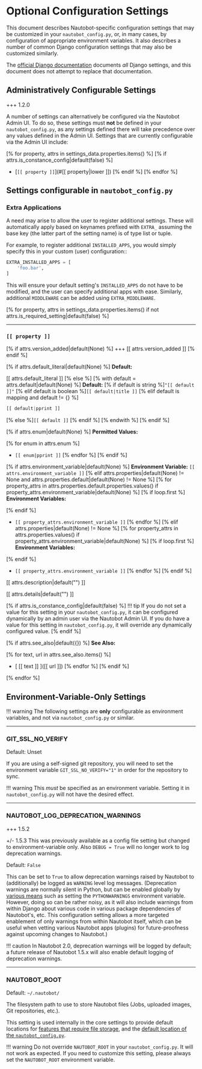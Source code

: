 # Optional Configuration Settings

This document describes Nautobot-specific configuration settings that may be customized in your `nautobot_config.py`, or, in many cases, by configuration of appropriate environment variables. It also describes a number of common Django configuration settings that may also be customized similarly.

The [official Django documentation](https://docs.djangoproject.com/en/stable/ref/settings/) documents _all_ Django settings, and this document does not attempt to replace that documentation.

## Administratively Configurable Settings

+++ 1.2.0

A number of settings can alternatively be configured via the Nautobot Admin UI. To do so, these settings must **not** be defined in your `nautobot_config.py`, as any settings defined there will take precedence over any values defined in the Admin UI. Settings that are currently configurable via the Admin UI include:

[% for property, attrs in settings_data.properties.items() %]
[% if attrs.is_constance_config|default(false) %]
* [`[[ property ]]`](#[[ property|lower ]])
[% endif %]
[% endfor %]

## Settings configurable in `nautobot_config.py`

### Extra Applications

A need may arise to allow the user to register additional settings. These will automatically apply
based on keynames prefixed with `EXTRA_` assuming the base key (the latter part of the setting name) is
of type list or tuple.

For example, to register additional `INSTALLED_APPS`, you would simply specify this in your custom
(user) configuration::

```python
EXTRA_INSTALLED_APPS = [
    'foo.bar',
]
```

This will ensure your default setting's `INSTALLED_APPS` do not have to be modified, and the user
can specify additional apps with ease.  Similarly, additional `MIDDLEWARE` can be added using `EXTRA_MIDDLEWARE`.

[% for property, attrs in settings_data.properties.items() if not attrs.is_required_setting|default(false) %]

---

### `[[ property ]]`

[% if attrs.version_added|default(None) %]
+++ [[ attrs.version_added ]]
[% endif %]

[% if attrs.default_literal|default(None) %]
**Default:**

[[ attrs.default_literal ]]
[% else %]
[% with default = attrs.default|default(None) %]
**Default:**
[% if default is string %]`"[[ default ]]"`
[% elif default is boolean %]`[[ default|title ]]`
[% elif default is mapping and default != {} %]

```python
[[ default|pprint ]]
```

[% else %]`[[ default ]]`
[% endif %]
[% endwith %]
[% endif %]

[% if attrs.enum|default(None) %]
**Permitted Values:**

[% for enum in attrs.enum %]
* `[[ enum|pprint ]]`
[% endfor %]
[% endif %]

[% if attrs.environment_variable|default(None) %]
**Environment Variable:** `[[ attrs.environment_variable ]]`
[% elif attrs.properties|default(None) != None and attrs.properties.default|default(None) != None %]
[% for property_attrs in attrs.properties.default.properties.values() if property_attrs.environment_variable|default(None) %]
[% if loop.first %]
**Environment Variables:**

[% endif %]
* `[[ property_attrs.environment_variable ]]`
[% endfor %]
[% elif attrs.properties|default(None) != None %]
[% for property_attrs in attrs.properties.values() if property_attrs.environment_variable|default(None) %]
[% if loop.first %]
**Environment Variables:**

[% endif %]
* `[[ property_attrs.environment_variable ]]`
[% endfor %]
[% endif %]

[[ attrs.description|default("") ]]

[[ attrs.details|default("") ]]

[% if attrs.is_constance_config|default(false) %]
!!! tip
    If you do not set a value for this setting in your `nautobot_config.py`, it can be configured dynamically by an admin user via the Nautobot Admin UI. If you do have a value for this setting in `nautobot_config.py`, it will override any dynamically configured value.
[% endif %]

[% if attrs.see_also|default({}) %]
**See Also:**

[% for text, url in attrs.see_also.items() %]
* [ [[ text ]] ]([[ url ]])
[% endfor %]
[% endif %]

[% endfor %]

## Environment-Variable-Only Settings

!!! warning
    The following settings are **only** configurable as environment variables, and not via `nautobot_config.py` or similar.

---

### GIT_SSL_NO_VERIFY

Default: Unset

If you are using a self-signed git repository, you will need to set the environment variable `GIT_SSL_NO_VERIFY="1"`
in order for the repository to sync.

!!! warning
    This _must_ be specified as an environment variable. Setting it in `nautobot_config.py` will not have the desired effect.

---

### NAUTOBOT_LOG_DEPRECATION_WARNINGS

+++ 1.5.2

+/- 1.5.3
    This was previously available as a config file setting but changed to environment-variable only. Also `DEBUG = True` will no longer work to log deprecation warnings.

Default: `False`

This can be set to `True` to allow deprecation warnings raised by Nautobot to (additionally) be logged as `WARNING` level log messages. (Deprecation warnings are normally silent in Python, but can be enabled globally by [various means](https://docs.python.org/3/library/warnings.html) such as setting the `PYTHONWARNINGS` environment variable. However, doing so can be rather noisy, as it will also include warnings from within Django about various code in various package dependencies of Nautobot's, etc. This configuration setting allows a more targeted enablement of only warnings from within Nautobot itself, which can be useful when vetting various Nautobot apps (plugins) for future-proofness against upcoming changes to Nautobot.)

!!! caution
    In Nautobot 2.0, deprecation warnings will be logged by default; a future release of Nautobot 1.5.x will also enable default logging of deprecation warnings.

---

### NAUTOBOT_ROOT

Default: `~/.nautobot/`

The filesystem path to use to store Nautobot files (Jobs, uploaded images, Git repositories, etc.).

This setting is used internally in the core settings to provide default locations for [features that require file storage](index.md#file-storage), and the [default location of the `nautobot_config.py`](index.md#specifying-your-configuration).

!!! warning
    Do not override `NAUTOBOT_ROOT` in your `nautobot_config.py`. It will not work as expected. If you need to customize this setting, please always set the `NAUTOBOT_ROOT` environment variable.
